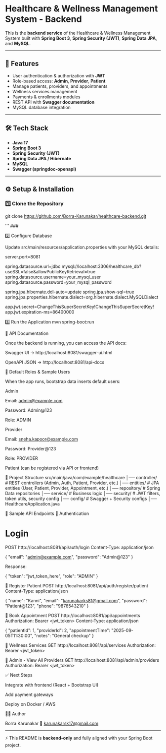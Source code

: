 # Healthcare & Wellness Management System - Backend

This is the **backend service** of the Healthcare & Wellness Management System built with **Spring Boot 3**, **Spring Security (JWT)**, **Spring Data JPA**, and **MySQL**.

---

## 🚀 Features
- User authentication & authorization with **JWT**
- Role-based access: **Admin**, **Provider**, **Patient**
- Manage patients, providers, and appointments
- Wellness services management
- Payments & enrollments modules
- REST API with **Swagger documentation**
- MySQL database integration

---

## 🛠️ Tech Stack
- **Java 17**
- **Spring Boot 3**
- **Spring Security (JWT)**
- **Spring Data JPA / Hibernate**
- **MySQL**
- **Swagger (springdoc-openapi)**

---

## ⚙️ Setup & Installation

### 1️⃣ Clone the Repository


git clone https://github.com/Borra-Karunakar/healthcare-backend.git 

''' ###


2️⃣ Configure Database

Update src/main/resources/application.properties with your MySQL details:

server.port=8081

spring.datasource.url=jdbc:mysql://localhost:3306/healthcare_db?useSSL=false&allowPublicKeyRetrieval=true
spring.datasource.username=your_mysql_user
spring.datasource.password=your_mysql_password

spring.jpa.hibernate.ddl-auto=update
spring.jpa.show-sql=true
spring.jpa.properties.hibernate.dialect=org.hibernate.dialect.MySQLDialect

app.jwt.secret=ChangeThisSuperSecretKey!ChangeThisSuperSecretKey!
app.jwt.expiration-ms=86400000

3️⃣ Run the Application
mvn spring-boot:run

📖 API Documentation

Once the backend is running, you can access the API docs:

Swagger UI → http://localhost:8081/swagger-ui.html

OpenAPI JSON → http://localhost:8081/api-docs

🔑 Default Roles & Sample Users

When the app runs, bootstrap data inserts default users:

Admin

Email: admin@example.com

Password: Admin@123

Role: ADMIN

Provider

Email: sneha.kapoor@example.com

Password: Provider@123

Role: PROVIDER

Patient (can be registered via API or frontend)

📂 Project Structure
src/main/java/com/example/healthcare
│── controller/     # REST controllers (Admin, Auth, Patient, Provider, etc.)
│── entities/       # JPA entities (User, Patient, Provider, Appointment, etc.)
│── repository/     # Spring Data repositories
│── service/        # Business logic
│── security/       # JWT filters, token utils, security config
│── config/         # Swagger + Security configs
│── HealthcareApplication.java

📌 Sample API Endpoints
🔐 Authentication
# Login
POST http://localhost:8081/api/auth/login
Content-Type: application/json

{
  "email": "admin@example.com",
  "password": "Admin@123"
}


Response:

{
  "token": "jwt_token_here",
  "role": "ADMIN"
}

👤 Register Patient
POST http://localhost:8081/api/auth/register/patient
Content-Type: application/json

{
  "name": "Kanni",
  "email": "karunakarks81@gmail.com",
  "password": "Patient@123",
  "phone": "9876543210"
}

📅 Book Appointment
POST http://localhost:8081/api/appointments
Authorization: Bearer <jwt_token>
Content-Type: application/json

{
  "patientId": 1,
  "providerId": 2,
  "appointmentTime": "2025-09-05T11:30:00",
  "notes": "General checkup"
}

🧘 Wellness Services
GET http://localhost:8081/api/services
Authorization: Bearer <jwt_token>

🏥 Admin - View All Providers
GET http://localhost:8081/api/admin/providers
Authorization: Bearer <jwt_token>

✅ Next Steps

Integrate with frontend (React + Bootstrap UI)

Add payment gateways

Deploy on Docker / AWS

👨‍💻 Author

Borra Karunakar
📧 karunakarsk17@gmail.com


---

⚡ This README is **backend-only** and fully aligned with your Spring Boot project.  
